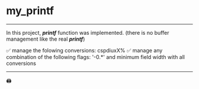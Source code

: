 # my_printf
____
In this project, ***printf*** function was implemented.
(there is no buffer management like the real ***printf***)

:white_check_mark: manage the folowing conversions: cspdiuxX%
:white_check_mark: manage any combination of the following flags: '-0.*' and minimum field width with all conversions
____

:printer: